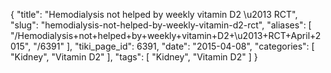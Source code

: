 {
    "title": "Hemodialysis not helped by weekly vitamin D2 \u2013 RCT",
    "slug": "hemodialysis-not-helped-by-weekly-vitamin-d2-rct",
    "aliases": [
        "/Hemodialysis+not+helped+by+weekly+vitamin+D2+\u2013+RCT+April+2015",
        "/6391"
    ],
    "tiki_page_id": 6391,
    "date": "2015-04-08",
    "categories": [
        "Kidney",
        "Vitamin D2"
    ],
    "tags": [
        "Kidney",
        "Vitamin D2"
    ]
}
